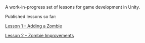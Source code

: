 A work-in-progress set of lessons for game development in Unity.

Published lessons so far:

[Lesson 1 - Adding a Zombie](https://diarmidmackenzie.github.io/unity-lessons/Lesson%201%20-%20Adding%20a%20Zombie.html)

[Lesson 2 - Zombie Improvements](https://diarmidmackenzie.github.io/unity-lessons/Lesson%202%20-%20Zombie%20Improvements.html)



